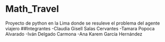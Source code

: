# Math_Travel
Proyecto de python en la Lima donde se resuleve el problema del agente viajero
##Integrantes 
-Claudia Gisell Salas Cervantes 
-Tamara Popoca Alvarado
-Iván Delgado Carmona
-Ana Karem García Hernández 
